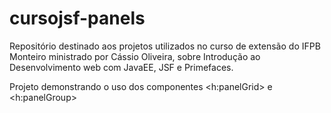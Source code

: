 # cursojsf-panels
Repositório destinado aos projetos utilizados no curso de extensão do IFPB Monteiro ministrado por Cássio Oliveira, sobre Introdução ao Desenvolvimento web com JavaEE, JSF e Primefaces.

Projeto demonstrando o uso dos componentes <h:panelGrid> e <h:panelGroup>
